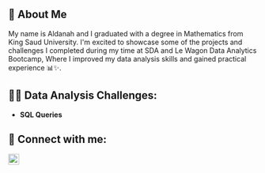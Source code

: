 
<h2> 🚀 About Me </h2>
My name is Aldanah and I graduated with a degree in Mathematics from King Saud University.
I'm excited to showcase some of the projects and challenges I completed during my time at SDA and Le Wagon Data Analytics Bootcamp,
Where I improved my data analysis skills and gained practical experience 📊✨.


<h2>👨‍💻 Data Analysis Challenges:</h2>

- <b>SQL Queries</b>


<!--
- <b>Full Google Sheets Analysis </b>

- <b>Python</b>

- <b>Dashboard Projects</b>

- <b>Final Project</b>
-->
  
<h2> 🤳 Connect with me:</h2>

[<img align="left" alt="JoshMadakor | LinkedIn" width="22px" src="https://cdn.jsdelivr.net/npm/simple-icons@v3/icons/linkedin.svg" />][linkedin]

[linkedin]: https://linkedin.com/in/aldanah-alawaji
